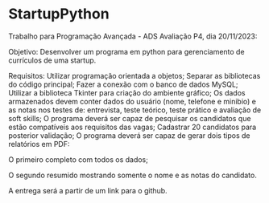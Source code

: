 # StartupPython

Trabalho para Programação Avançada - ADS
Avaliação P4, dia 20/11/2023:
 
Objetivo:
Desenvolver um programa em python para gerenciamento de currículos de uma startup.
 
Requisitos:
Utilizar programação orientada a objetos;
Separar as bibliotecas do código principal;
Fazer a conexão com o banco de dados MySQL;
Utilizar a biblioteca Tkinter para criação do ambiente gráfico;
Os dados armazenados devem conter dados do usuário (nome, telefone e minibio) e as notas nos testes de: entrevista, teste teórico, teste prático e avaliação de soft skills;
O programa deverá ser capaz de pesquisar os candidatos que estão compatíveis aos requisitos das vagas;
Cadastrar 20 candidatos para posterior validação;
O programa deverá ser capaz de gerar dois tipos de relatórios em PDF:

O primeiro completo com todos os dados;
	
O segundo resumido mostrando somente o nome e as notas do candidato. 

A entrega será a partir de um link para o github.
